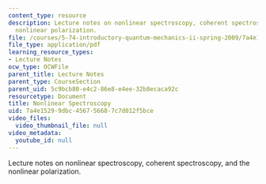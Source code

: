 ```yaml
---
content_type: resource
description: Lecture notes on nonlinear spectroscopy, coherent spectroscopy, and the
  nonlinear polarization.
file: /courses/5-74-introductory-quantum-mechanics-ii-spring-2009/7a4e15299dbc456756687c7d012f5bce_MIT5_74s09_lec13.pdf
file_type: application/pdf
learning_resource_types:
- Lecture Notes
ocw_type: OCWFile
parent_title: Lecture Notes
parent_type: CourseSection
parent_uid: 5c9bcb80-e4c2-86e8-e4ee-32b8ecaca92c
resourcetype: Document
title: Nonlinear Spectroscopy
uid: 7a4e1529-9dbc-4567-5668-7c7d012f5bce
video_files:
  video_thumbnail_file: null
video_metadata:
  youtube_id: null
---
```

Lecture notes on nonlinear spectroscopy, coherent spectroscopy, and the nonlinear polarization.